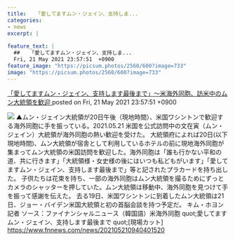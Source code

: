 ```yaml
---
title:   「愛してますムン・ジェイン、支持しま...
categories:
- news
excerpt: |
  
feature_text: |
  ##   「愛してますムン・ジェイン、支持しま...
  Fri, 21 May 2021 23:57:51  +0900
feature_image: "https://picsum.photos/2560/600?image=733"
image: "https://picsum.photos/2560/600?image=733"
---
```


[  「愛してますムン・ジェイン、支持します最後まで」〜米海外同胞、訪米中のムン大統領を歓迎  ](https://lavender.5ch.net/test/read.cgi/news4plus/1621609071/)
posted on Fri, 21 May 2021 23:57:51  +0900

<!--more-->

![](https://image.fnnews.com/resource/media/image/2021/05/21/202105210833407830_l.jpg) ▲ムン・ジェイン大統領が20日午後（現地時間）、米国ワシントンで歓迎する海外同胞に手を振っている。2021.05.21 米国を公式訪問中の文在寅（ムン・ジェイン）大統領が海外同胞の熱い歓迎を受けた。 大統領府によれば20日(以下現地時間)、ムン大統領が宿舎として利用しているホテルの前に現地海外同胞が集まってムン大統領の米国訪問を歓迎した。海外同胞は「誰も行かない平和の道、共に行きます」「大統領様・女史様の後にはいつも私どもがいます」「愛してますムン・ジェイン、支持します最後まで」等と記されたプラカードを持ち出した。 子供たちは花束を持ち、一部の海外同胞はムン大統領を撮るためにずっとカメラのシャッターを押していた。ムン大統領は移動中、海外同胞を見つけて手を振って感謝を伝えた。 去る19日、米国ワシントンに到着したムン大統領は21日、ジョー・バイデン米国大統領と初の首脳会談を持つ予定だ。 キム・ホヨン記者 ソース：ファイナンシャルニュース（韓国語）米海外同胞 quot;愛してますムン・ジェイン、支持します最後まで quot;[現場カット] https://www.fnnews.com/news/202105210940401520

